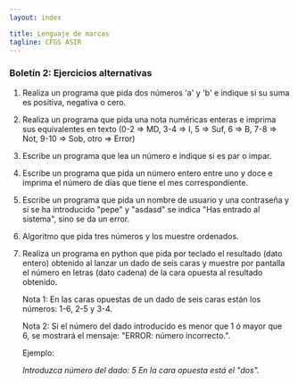 ```yaml
---
layout: index

title: Lenguaje de marcas
tagline: CFGS ASIR
---
```


### Boletín 2: Ejercicios alternativas

1. Realiza un programa que pida dos números 'a' y 'b' e indique si su suma es positiva, negativa o
cero.

2. Realiza un programa que pida una nota numéricas enteras e imprima sus equivalentes en texto (0-2 => MD, 3-4 => I, 5 => Suf, 6 => B, 7-8 => Not, 9-10 => Sob, otro => Error)

3. Escribe un programa que lea un número e indique si es par o impar.

4. Escribe un programa que pida un número entero entre uno y doce e imprima el número de días que tiene el mes correspondiente.

5. Escribe un programa que pida un nombre de usuario y una contraseña y si se ha introducido "pepe" y "asdasd" se indica "Has entrado al sistema", sino se da un error.

6. Algoritmo que pida tres números y los muestre ordenados.

7. Realiza un programa en python que pida por teclado el resultado (dato entero) obtenido al lanzar un dado de seis caras y muestre por pantalla el número en letras (dato cadena) de la cara opuesta al resultado obtenido.

	Nota 1: En las caras opuestas de un dado de seis caras están los números: 1-6, 2-5 y 3-4.
	
	Nota 2: Si el número del dado introducido es menor que 1 ó mayor que 6, se mostrará el mensaje: "ERROR: número incorrecto.".

	Ejemplo:
	
	*Introduzca número del dado: 5*
	*En la cara opuesta está el "dos".*
